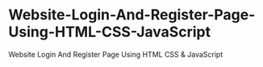 # Website-Login-And-Register-Page-Using-HTML-CSS-JavaScript
Website Login And Register Page Using HTML CSS &amp; JavaScript
